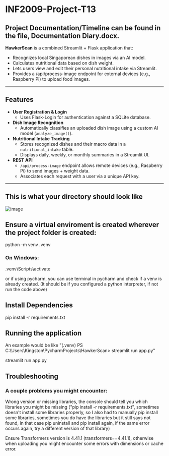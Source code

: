 # INF2009-Project-T13

## Project Documentation/Timeline can be found in the file, Documentation Diary.docx.

**HawkerScan** is a combined Streamlit + Flask application that:
- Recognizes local Singaporean dishes in images via an AI model.
- Calculates nutritional data based on dish weight.
- Lets users view and edit their personal nutritional intake via Streamlit.
- Provides a /api/process-image endpoint for external devices (e.g., Raspberry Pi) to upload food images.

---

## Features

- **User Registration & Login**  
  - Uses Flask-Login for authentication against a SQLite database.
- **Dish Image Recognition**  
  - Automatically classifies an uploaded dish image using a custom AI model (`analyze_image()`).
- **Nutritional Intake Tracking**  
  - Stores recognized dishes and their macro data in a `nutritional_intake` table.
  - Displays daily, weekly, or monthly summaries in a Streamlit UI.
- **REST API**  
  - `/api/process-image` endpoint allows remote devices (e.g., Raspberry Pi) to send images + weight data.
  - Associates each request with a user via a unique API key.

---

## This is what your directory should look like

![image](https://github.com/user-attachments/assets/e35e247d-2a26-4014-8236-b8cac7e845b2)


## Ensure a virtual enviroment is created wherever the project folder is created:

python -m venv .venv
### On Windows:
.venv\Scripts\activate

or if using pycharm, you can use terminal in pycharm and check if a venv is already created. (It should be if you configured a python interpreter, if not run the code above)

##  Install Dependencies

pip install -r requirements.txt


## Running the application
An example would be like "(.venv) PS C:\Users\Kingston\PycharmProjects\HawkerScan> streamlit run app.py"

streamlit run app.py

## Troubleshooting

### A couple problems you might encounter:

Wrong version or missing libraries, the console should tell you which libraries you might be missing ("pip install -r requirements.txt", sometimes doesn't install some libraries properly, so I also had to manually pip install some libraries, sometimes you do have the libraries but it still says not found, in that case pip uninstall and pip install again, if the same error occurs again, try a different version of that library)

Ensure Transformers version is 4.41.1 (transformers==4.41.1), otherwise when uploading you might encounter some errors with dimensions or cache error.
